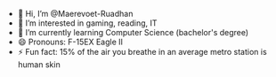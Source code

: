 - 👋 Hi, I’m @Maerevoet-Ruadhan
- 👀 I’m interested in gaming, reading, IT
- 🌱 I’m currently learning Computer Science (bachelor's degree)
- 😄 Pronouns: F-15EX Eagle II
- ⚡ Fun fact: 15% of the air you breathe in an average metro station is human skin

<!---
Maerevoet-Ruadhan/Maerevoet-Ruadhan is a ✨ special ✨ repository because its `README.md` (this file) appears on your GitHub profile.
You can click the Preview link to take a look at your changes.
--->
